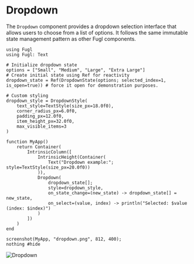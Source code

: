 # Dropdown

The `Dropdown` component provides a dropdown selection interface that allows users to choose from a list of options. 
It follows the same immutable state management pattern as other Fugl components.

```@example DropDown
using Fugl
using Fugl: Text

# Initialize dropdown state
options = ["Small", "Medium", "Large", "Extra Large"]
# Create initial state using Ref for reactivity
dropdown_state = Ref(DropdownState(options; selected_index=1, is_open=true)) # force it open for demonstration purposes.

# Custom styling
dropdown_style = DropdownStyle(
    text_style=TextStyle(size_px=18.0f0),
    corner_radius_px=6.0f0,
    padding_px=12.0f0,
    item_height_px=32.0f0,
    max_visible_items=3
)

function MyApp()
    return Container(
        IntrinsicColumn([
            IntrinsicHeight(Container(
                Text("Dropdown example:"; style=TextStyle(size_px=20.0f0))
            )),
            Dropdown(
                dropdown_state[];
                style=dropdown_style,
                on_state_change=(new_state) -> dropdown_state[] = new_state,
                on_select=(value, index) -> println("Selected: $value (index: $index)")
            )
        ])
    )
end

screenshot(MyApp, "dropdown.png", 812, 400);
nothing #hide
```

![Dropdown](dropdown.png)
